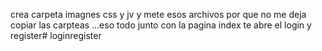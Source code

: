 crea carpeta imagnes css y jv y mete esos archivos por que no me deja copiar las carpteas ...eso todo junto con la pagina index te abre el login y register# loginregister

